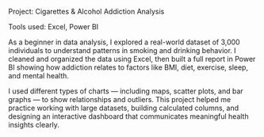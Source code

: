 Project: Cigarettes & Alcohol Addiction Analysis

Tools used: Excel, Power BI

As a beginner in data analysis, I explored a real-world dataset of 3,000 individuals to understand patterns in smoking and drinking behavior. I cleaned and organized the data using Excel, then built a full report in Power BI showing how addiction relates to factors like BMI, diet, exercise, sleep, and mental health.

I used different types of charts — including maps, scatter plots, and bar graphs — to show relationships and outliers. This project helped me practice working with large datasets, building calculated columns, and designing an interactive dashboard that communicates meaningful health insights clearly.

